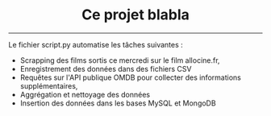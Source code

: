 # <center> **Ce projet blabla**

---

Le fichier script.py automatise les tâches suivantes :
- Scrapping des films sortis ce mercredi sur le film allocine.fr,
- Enregistrement des données dans des fichiers CSV
- Requêtes sur l'API publique OMDB pour collecter des informations supplémentaires,
- Aggrégation et nettoyage des données
- Insertion des données dans les bases MySQL et MongoDB

